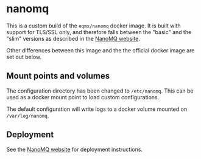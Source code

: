 # nanomq

This is a custom build of the `eqmx/nanomq` docker image.  It is built
with support for TLS/SSL only, and therefore falls between the
"basic" and the "slim" versions as described in the [NanoMQ website].

Other differences between this image and the the official docker image
are set out below.

## Mount points and volumes

The configuration directory has been changed to `/etc/nanomq`.  This can be
used as a docker mount point to load custom configurations.

The default configuration will write logs to a docker volume mounted on
`/var/log/nanomq`.

## Deployment

See the [NanoMQ website] for deployment instructions.

[NanoMQ website]: https://nanomq.io/docs/en/latest/installation/docker.html